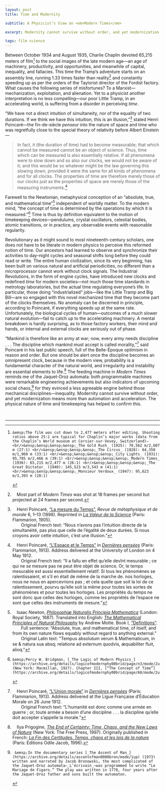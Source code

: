 ```yaml
---
layout: post
title: Time and Modernity

subtitle: A Physicist’s View on <em>Modern Times</em>

excerpt: Modernity cannot survive without order, and yet modernization means more than automation and acceleration. The physical nature of time and timekeeping has helped to confirm this. <br />

tags: film science
---
```


Between October 1934 and August 1935, Charlie Chaplin devoted 65,215 meters of film[^film] to the social images of the late modern age—an age of machinery, productivity, and opportunities, and meanwhile of capital, inequality, and fallacies. This time the Tramp’s adventure starts on an assembly line, running 1.33 times faster than reality[^frames] and constantly speeding up as per the orders of the Taylorist director of the Fordist factory. What causes the following series of misfortunes? To a Marxist—mechanization, exploitation, and alienation. Yet to a physicist another interpretation is no less compelling—our poor Little Tramp, in an accelerating world, is suffering from a disorder in perceiving _time_.

“We have not a direct intuition of simultaneity, nor of the equality of two durations. If we think we have this intuition, this is an illusion,”[^poincare1] stated Henri Poincaré—the fin-de-siècle _penseur_ into the nature of space and time who was regretfully close to the special theory of relativity before Albert Einstein—

> In fact, it (the duration of time) had to become measurable; that which cannot be measured cannot be an object of science. Thus, time which can be measured is also essentially relative. If all phenomena were to slow down and so also our clocks, we would not be aware of it; and this would be so whatever might be the law governing this slowing down, provided it were the same for all kinds of phenomena and for all clocks. The properties of time are therefore merely those of our clocks just as the properties of space are merely those of the measuring instruments.[^poincare2]

Farewell to the Newtonian, metaphysical conception of an “absolute, true, and mathematical time”[^newton] independent of worldly matter. To the modern mind, “the concept of time is determined by the operations by which it is measured.”[^bridgman] Time is thus by definition equivalent to the motion of timekeeping devices—pendulums, crystal oscillators, celestial bodies, atomic transitions, or in practice, any observable events with reasonable regularity. 

Revolutionary as it might sound to most nineteenth-century scholars, one does not have to be literate in modern physics to perceive this reformed notion of time. Our ancestors had learned to observe and synchronize their activities to day–night cycles and seasonal shifts long before they could read or write. The entire human civilization, since its very beginning, has been built on various natural and artificial periodicities, no different than a microprocessor cannot work without clock signals. The Industrial Revolutions, in the form of engine cycles, have introduced new clocks and redefined _time_ for modern societies—not much those time standards in metrology laboratories, but the actual time regulating everyone’s life. In particular, those doing “industrialized” jobs—like the Little Tramp and Big Bill—are so engaged with this novel mechanized time that they become part of the clocks themselves. No anomaly can be discerned in principle, according to Poincaré, if everything speeds up at the same rate. Unfortunately, the biological cycles of human—outcomes of a much slower natural evolution—fail to catch up to the accelerating machinery. A mental breakdown is hardly surprising, as to those factory workers, their mind and hands, or internal and external clocks are seriously out of phase.

“Mankind is therefore like an army at war; now, every army needs discipline . . . The discipline which mankind must accept is called morality,”[^poincare3] said Poincaré in his last public speech, full of the Belle-Époque optimism in reason and order. But one should be alert once the discipline becomes an omnipresent clock, because in the modern view, probability is a fundamental character of the natural world, and irregularity and instability are essential elements to life.[^prigogine] The feeding machine in _Modern Times_ reminds me of the Jaquet-Droz automata: both programmable machines were remarkable engineering achievements but also indicators of upcoming social chaos,[^jaquet-droz] for they evinced a less agreeable engine behind those mechanical disciplines—inequality. Modernity cannot survive without order, and yet modernization means more than automation and acceleration. The physical nature of time and timekeeping has helped to confirm this.  

<br/>

[^film]: 	&emsp;The film was cut down to 2,477 meters after editing. Shooting ratios above 25:1 are typical for Chaplin’s major works (data from the Chaplin’s World museum at Corsier-sur-Vevey, Switzerland)— <br/>&ensp;&ensp;&ensp;&ensp;_The Gold Rush_ (1925): 70,562 m/2,607 m (27:1) <br/>&ensp;&ensp;&ensp;&ensp;_The Circus_ (1928): 64,350 m/1,960 m (33:1) <br/>&ensp;&ensp;&ensp;&ensp;_City Lights_ (1931): 95,785 m/2,466 m (39:1) <br/>&ensp;&ensp;&ensp;&ensp;_Modern Times_ (1936): 65,215 m/2,477 m (26:1) <br/>&ensp;&ensp;&ensp;&ensp;_The Great Dictator_ (1940): 145,523 m/3,543 m (41:1) <br/>&ensp;&ensp;&ensp;&ensp;_Monsieur Verdoux_ (1947): 95,623 m/3,393 m (28:1)


[^frames]: 	&emsp;Most part of _Modern Times_ was shot at 18 frames per second but projected at 24 frames per second.

[^poincare1]: 	&emsp;Henri Poincaré, [“La mesure du Temps”](https://fr.wikisource.org/wiki/La_Valeur_de_la_Science/Chapitre_II._La_mesure_du_temps), _Revue de métaphysique et de morale_ 6, 1–13 (1898). Reprinted in [_La Valeur de la Science_](https://fr.wikisource.org/wiki/La_Valeur_de_la_Science) (Paris: Flammarion, 1905). <br/>&ensp;&ensp;&ensp;&ensp;Original French text: “Nous n’avons pas l’intuition directe de la simultanéité, pas plus que celle de l’égalité de deux durées. Si nous croyons avoir cette intuition, c’est une illusion.”

[^poincare2]: 	&emsp;Henri Poincaré, [“L’Espace et le Temps”](https://fr.wikisource.org/wiki/Derni%C3%A8res_pens%C3%A9es/Chapitre_2) in [_Dernières pensées_](https://fr.wikisource.org/wiki/Derni%C3%A8res_pens%C3%A9es) (Paris: Flammarion, 1913). Address delivered at the University of London on 4 May 1912. <br/>&ensp;&ensp;&ensp;&ensp;Original French text: “Il a fallu en effet qu’elle devînt mesurable ; ce qui ne se mesure pas ne peut être objet de science. Or, le temps mesurable est aussi essentiellement relatif. Si tous les phénomènes se ralentissaient, et s’il en était de même de la marche de. nos horloges, nous ne nous en apercevrions pas ; et cela quelle que soit la loi de ce ralentissement, pourvu qu’elle soit la même pour toutes les sortes de phénomènes et pour toutes les horloges. Les propriétés du temps ne sont donc que celles des horloges, comme les propriétés de l’espace ne sont que celles des instruments de mesure.”

[^poincare3]: 	&emsp;Henri Poincaré, [“L’Union morale”](https://fr.wikisource.org/wiki/Derni%C3%A8res_pens%C3%A9es/Chapitre_9) in [_Dernières pensées_](https://fr.wikisource.org/wiki/Derni%C3%A8res_pens%C3%A9es) (Paris: Flammarion, 1913). Address delivered at the Ligue Française d’Éducation Morale on 26 June 1912.  <br/>&ensp;&ensp;&ensp;&ensp;Original French text: “L’humanité est donc comme une armée en guerre ; or, toute armée a besoin d’une discipline . . . la discipline qu’elle doit accepter s’appelle la morale.”

[^newton]: 	&emsp;Isaac Newton, [_Philosophiæ Naturalis Principia Mathematica_](https://la.wikisource.org/wiki/Philosophiae_Naturalis_Principia_Mathematica) (London: Royal Society, 1687). Translated into English: [_The Mathematical Principles of Natural Philosophy_](https://en.wikisource.org/wiki/The_Mathematical_Principles_of_Natural_Philosophy_(1846)) by Andrew Motte. Book I, [“Definitions”](https://en.wikisource.org/wiki/The_Mathematical_Principles_of_Natural_Philosophy_(1846)/Definitions). <br/>&ensp;&ensp;&ensp;&ensp;Full sentence: “Absolute, true, and mathematical time, of itself, and from its own nature flows equably without regard to anything external.” <br/>&ensp;&ensp;&ensp;&ensp;Original Latin text: "Tempus absolutum verum & Mathematicum, in se & natura sua absq; relatione ad externum quodvis, æquabiliter ﬂuit, alioq."

[^bridgman]: 	&emsp;Percy W. Bridgman, [_The Logic of Modern Physics_](https://archive.org/details/logicofmodernphy00brid/page/n3/mode/2up) (New York: Macmillan, 1927). Chapter III, [“The Concept of Time”](https://archive.org/details/logicofmodernphy00brid/page/68/mode/2up).

[^prigogine]: 	&emsp;Ilya Prigogine, [_The End of Certainty: Time, Chaos, and the New Laws of Nature_](https://www.simonandschuster.com/books/The-End-of-Certainty/Ilya-Prigogine/9780684837055) (New York: The Free Press, 1997). Originally published in French: [_La Fin des Certitudes. Temps, chaos et les lois de la nature_]((https://www.odilejacob.fr/catalogue/sciences/physique-chimie/fin-des-certitudes_9782738103307.php)) (Paris: Éditions Odile Jacob, 1996).

[^jaquet-droz]: 	&emsp;In the documentary series [_The Ascent of Man_](https://archive.org/details/ascentofman0000bron/mode/1up) (1973) written and narrated by Jacob Bronowski, the most complicated of the Jaquet-Droz automata—_L’écrivain_—was programmed to write “Le Mariage de Figaro.” The play was written in 1778, four years after the Jaquet-Droz father and sons built the automaton.

----

